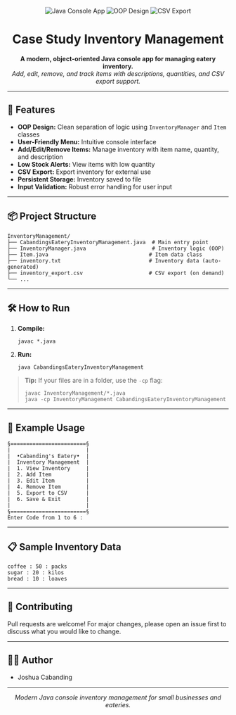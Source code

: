 
<p align="center">
   <img src="https://img.shields.io/badge/Java-Console%20App-blue?style=for-the-badge&logo=java" alt="Java Console App"/>
   <img src="https://img.shields.io/badge/OOP-Design-green?style=for-the-badge" alt="OOP Design"/>
   <img src="https://img.shields.io/badge/CSV%20Export-Available-orange?style=for-the-badge" alt="CSV Export"/>
</p>

<h1 align="center">Case Study Inventory Management</h1>

<p align="center">
   <b>A modern, object-oriented Java console app for managing eatery inventory.</b><br>
   <i>Add, edit, remove, and track items with descriptions, quantities, and CSV export support.</i>
</p>

<hr/>

## 🚀 Features

<ul>
   <li><b>OOP Design:</b> Clean separation of logic using <code>InventoryManager</code> and <code>Item</code> classes</li>
   <li><b>User-Friendly Menu:</b> Intuitive console interface</li>
   <li><b>Add/Edit/Remove Items:</b> Manage inventory with item name, quantity, and description</li>
   <li><b>Low Stock Alerts:</b> View items with low quantity</li>
   <li><b>CSV Export:</b> Export inventory for external use</li>
   <li><b>Persistent Storage:</b> Inventory saved to file</li>
   <li><b>Input Validation:</b> Robust error handling for user input</li>
</ul>

<hr/>

## 📦 Project Structure

```text
InventoryManagement/
├── CabandingsEateryInventoryManagement.java  # Main entry point
├── InventoryManager.java                     # Inventory logic (OOP)
├── Item.java                                # Item data class
├── inventory.txt                            # Inventory data (auto-generated)
├── inventory_export.csv                     # CSV export (on demand)
└── ...
```

<hr/>

## 🛠️ How to Run

<ol>
   <li><b>Compile:</b>
      <pre><code>javac *.java</code></pre>
   </li>
   <li><b>Run:</b>
      <pre><code>java CabandingsEateryInventoryManagement</code></pre>
   </li>
</ol>

<blockquote>
<b>Tip:</b> If your files are in a folder, use the <code>-cp</code> flag:
<pre><code>javac InventoryManagement/*.java
java -cp InventoryManagement CabandingsEateryInventoryManagement</code></pre>
</blockquote>

<hr/>

## 📝 Example Usage

```text
§========================§
|                        |
|  •Cabanding's Eatery•  |
|  Inventory Management  |
|  1. View Inventory     |
|  2. Add Item           |
|  3. Edit Item          |
|  4. Remove Item        |
|  5. Export to CSV      |
|  6. Save & Exit        |
|                        |
§========================§
Enter Code from 1 to 6 :
```

<hr/>

## 📋 Sample Inventory Data

```text
coffee : 50 : packs
sugar : 20 : kilos
bread : 10 : loaves
```

<hr/>

## 🤝 Contributing

Pull requests are welcome! For major changes, please open an issue first to discuss what you would like to change.

<hr/>

## 👨‍💻 Author

- Joshua Cabanding

<hr/>

<p align="center">
   <i>Modern Java console inventory management for small businesses and eateries.</i>
</p>
